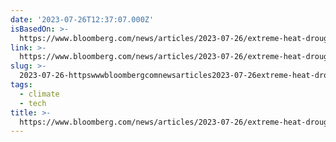 ```yaml
---
date: '2023-07-26T12:37:07.000Z'
isBasedOn: >-
  https://www.bloomberg.com/news/articles/2023-07-26/extreme-heat-drought-drive-opposition-to-ai-data-centers
link: >-
  https://www.bloomberg.com/news/articles/2023-07-26/extreme-heat-drought-drive-opposition-to-ai-data-centers
slug: >-
  2023-07-26-httpswwwbloombergcomnewsarticles2023-07-26extreme-heat-drought-drive-opposition-to-ai-data-centers
tags:
  - climate
  - tech
title: >-
  https://www.bloomberg.com/news/articles/2023-07-26/extreme-heat-drought-drive-opposition-to-ai-data-centers
---
```


